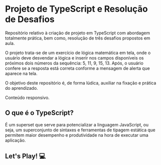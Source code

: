 # Projeto de TypeScript e Resolução de Desafios

Repositório relativo à criação de projeto em TypeScript com abordagem totalmente prática, bem como, resolução de três desafios propostos em aula.

O projeto trata-se de um exercício de lógica matemática em tela, onde o usuário deve desvendar a lógica e inserir nos campos disponíveis os próximos dois números da sequência: 5, 11, 9, 15, 13. Após, o usuário confere se a resposta está correta conforme a mensagem de alerta que aparece na tela.

O objetivo deste repositório é, de forma lúdica, auxiliar na fixação e prática do aprendizado.

Conteúdo responsivo.

## O que é o TypeScript?
É um superset que serve para potencializar a linguagem JavaScript, ou seja, um superconjunto de sintaxes e ferramentas de tipagem estática que permitem maior desempenho e produtividade na hora de executar uma aplicação.

## Let's Play! :computer: